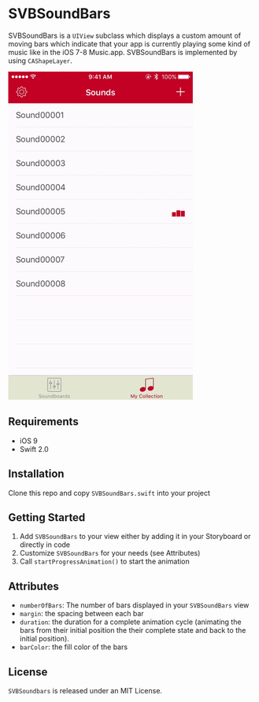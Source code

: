 # SVBSoundBars
SVBSoundBars is a `UIView` subclass which displays a custom amount of moving bars which indicate that your app is currently playing some kind of music like in the iOS 7-8 Music.app.
SVBSoundBars is implemented by using `CAShapeLayer`.

![SVBSoundBars Preview][animation]

## Requirements
* iOS 9
* Swift 2.0

## Installation
Clone this repo and copy `SVBSoundBars.swift` into your project

## Getting Started
1. Add `SVBSoundBars` to your view either by adding it in your Storyboard or directly in code
2. Customize `SVBSoundBars` for your needs (see Attributes)
3. Call `startProgressAnimation()` to start the animation

## Attributes
* `numberOfBars`: The number of bars displayed in your `SVBSoundBars` view
* `margin`: the spacing between each bar
* `duration`: the duration for a complete animation cycle (animating the bars from their initial position the their complete state and back to the initial position).
* `barColor`: the fill color of the bars

## License
`SVBSoundbars` is released under an MIT License.

[animation]: Assets/SoundBars.gif
